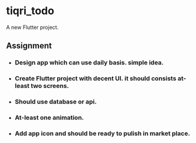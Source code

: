 # tiqri_todo

A new Flutter project.

## Assignment

- ### Design app which can use daily basis. simple idea.
- ### Create Flutter project with decent UI. it should consists at-least two screens.
- ### Should use database or api.
- ### At-least one animation.
- ### Add app icon and should be ready to pulish in market place.

